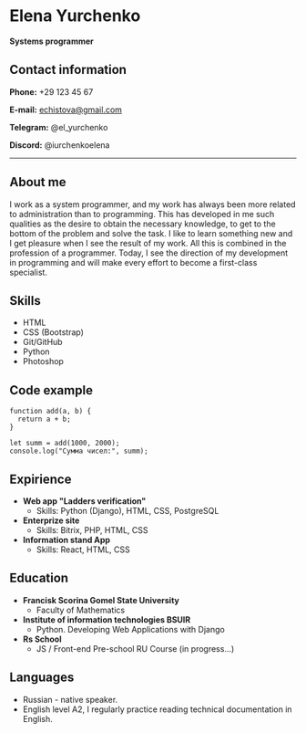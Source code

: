 # Elena Yurchenko

**Systems programmer**

## Contact information

**Phone:** +29 123 45 67

**E-mail:** echistova@gmail.com

**Telegram:** @el_yurchenko

**Discord:** @iurchenkoelena

**************

## About me

I work as a system programmer, and my work has always been more related to administration than to programming. This has developed in me such qualities as the desire to obtain the necessary knowledge, to get to the bottom of the problem and solve the task.
I like to learn something new and I get pleasure when I see the result of my work. All this is combined in the profession of a programmer.
Today, I see the direction of my development in programming and will make every effort to become a first-class specialist.

## Skills
* HTML
* CSS (Bootstrap)
* Git/GitHub
* Python
* Photoshop

## Code example

```
function add(a, b) {
  return a + b;
}

let summ = add(1000, 2000);
console.log("Сумма чисел:", summ);
```

## Expirience
* **Web app "Ladders verification"**
   * Skills: Python (Django), HTML, CSS,  PostgreSQL
* **Enterprize site**
   * Skills: Bitrix, PHP, HTML, CSS
* **Information stand App**
   * Skills: React, HTML, CSS

## Education

 * **Francisk Scorina Gomel State University**
    * Faculty of Mathematics
 * **Institute of information technologies BSUIR**
    * Python. Developing Web Applications with Django
 * **Rs School**
    * JS / Front-end Pre-school RU Course (in progress...)

 ## Languages
* Russian - native speaker.
* English level A2, I regularly practice reading technical documentation in English.